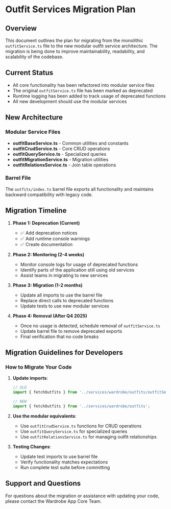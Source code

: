 # Outfit Services Migration Plan

## Overview

This document outlines the plan for migrating from the monolithic `outfitService.ts` file to the new modular outfit service architecture. The migration is being done to improve maintainability, readability, and scalability of the codebase.

## Current Status

- All core functionality has been refactored into modular service files
- The original `outfitService.ts` file has been marked as deprecated
- Runtime logging has been added to track usage of deprecated functions
- All new development should use the modular services

## New Architecture

### Modular Service Files

- **outfitBaseService.ts** - Common utilities and constants
- **outfitCrudService.ts** - Core CRUD operations
- **outfitQueryService.ts** - Specialized queries
- **outfitMigrationService.ts** - Migration utilities
- **outfitRelationsService.ts** - Join table operations

### Barrel File

The `outfits/index.ts` barrel file exports all functionality and maintains backward compatibility with legacy code.

## Migration Timeline

1. **Phase 1: Deprecation (Current)** 
   - ✅ Add deprecation notices
   - ✅ Add runtime console warnings
   - ✅ Create documentation

2. **Phase 2: Monitoring (2-4 weeks)**
   - Monitor console logs for usage of deprecated functions
   - Identify parts of the application still using old services
   - Assist teams in migrating to new services

3. **Phase 3: Migration (1-2 months)**
   - Update all imports to use the barrel file
   - Replace direct calls to deprecated functions
   - Update tests to use new modular services

4. **Phase 4: Removal (After Q4 2025)**
   - Once no usage is detected, schedule removal of `outfitService.ts`
   - Update barrel file to remove deprecated exports
   - Final verification that no code breaks

## Migration Guidelines for Developers

### How to Migrate Your Code

1. **Update imports**:
   ```typescript
   // OLD
   import { fetchOutfits } from '../services/wardrobe/outfits/outfitService';
   
   // NEW
   import { fetchOutfits } from '../services/wardrobe/outfits';
   ```

2. **Use the modular equivalents**:
   - Use `outfitCrudService.ts` functions for CRUD operations
   - Use `outfitQueryService.ts` for specialized queries
   - Use `outfitRelationsService.ts` for managing outfit relationships

3. **Testing Changes**:
   - Update test imports to use barrel file
   - Verify functionality matches expectations
   - Run complete test suite before committing

## Support and Questions

For questions about the migration or assistance with updating your code, please contact the Wardrobe App Core Team.
